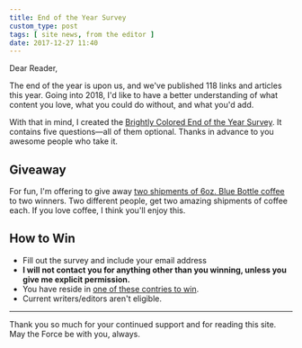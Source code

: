 ```yaml
---
title: End of the Year Survey
custom_type: post
tags: [ site news, from the editor ]
date: 2017-12-27 11:40
---
```


Dear Reader,

The end of the year is upon us, and we've published 118 links and articles this year. Going into 2018, I'd like to have a better understanding of what content you love, what you could do without, and what you'd add.

With that in mind, I created the [Brightly Colored End of the Year Survey](https://goo.gl/forms/vePiRHriJRM2AlA22). It contains five questions—all of them optional. Thanks in advance to you awesome people who take it.

## Giveaway

For fun, I'm offering to give away [two shipments of 6oz. Blue Bottle coffee](https://bluebottlecoffee.com/at-home/gift) to two winners. Two different people, get two amazing shipments of coffee each. If you love coffee, I think you'll enjoy this.

## How to Win

- Fill out the survey and include your email address
- **I will not contact you for anything other than you winning, unless you give me explicit permission.**
- You have reside in [one of these contries to win](https://bluebottlecoffee.com/help/do-you-ship-to-my-country).
- Current writers/editors aren't eligible.

---

Thank you so much for your continued support and for reading this site. May the Force be with you, always.
